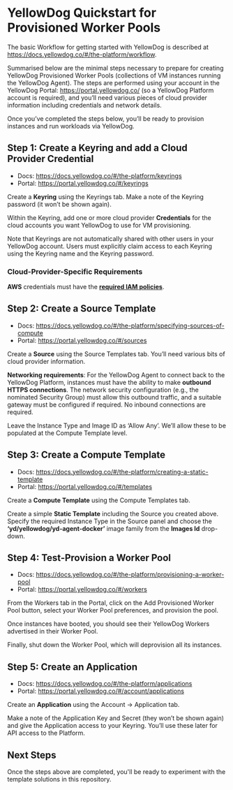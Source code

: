 # YellowDog Quickstart for Provisioned Worker Pools

The basic Workflow for getting started with YellowDog is described at https://docs.yellowdog.co/#/the-platform/workflow.
 
Summarised below are the minimal steps necessary to prepare for creating YellowDog Provisioned Worker Pools (collections of VM instances running the YellowDog Agent). The steps are performed using your account in the YellowDog Portal: https://portal.yellowdog.co/ (so a YellowDog Platform account is required), and you’ll need various pieces of cloud provider information including credentials and network details.
 
Once you’ve completed the steps below, you’ll be ready to provision instances and run workloads via YellowDog.
 
## Step 1: Create a Keyring and add a Cloud Provider Credential
 
- Docs: https://docs.yellowdog.co/#/the-platform/keyrings
- Portal: https://portal.yellowdog.co/#/keyrings
 
Create a **Keyring** using the Keyrings tab. Make a note of the Keyring password (it won’t be shown again).

Within the Keyring, add one or more cloud provider **Credentials** for the cloud accounts you want YellowDog to use for VM provisioning.
 
Note that Keyrings are not automatically shared with other users in your YellowDog account. Users must explicitly claim access to each Keyring using the Keyring name and the Keyring password.

### Cloud-Provider-Specific Requirements

**AWS** credentials must have the **[required IAM policies](https://docs.yellowdog.co/#/knowledge-base/configuring-an-aws-account-for-use-with-yellowdog)**.
 
## Step 2: Create a Source Template
 
- Docs: https://docs.yellowdog.co/#/the-platform/specifying-sources-of-compute
- Portal: https://portal.yellowdog.co/#/sources
 
Create a **Source** using the Source Templates tab. You’ll need various bits of cloud provider information.

**Networking requirements**: For the YellowDog Agent to connect back to the YellowDog Platform, instances must have the ability to make **outbound HTTPS connections**. The network security configuration (e.g., the nominated Security Group) must allow this outbound traffic, and a suitable gateway must be configured if required. No inbound connections are required.
 
Leave the Instance Type and Image ID as ‘Allow Any’. We’ll allow these to be populated at the Compute Template level.
 
## Step 3: Create a Compute Template
 
- Docs: https://docs.yellowdog.co/#/the-platform/creating-a-static-template
- Portal: https://portal.yellowdog.co/#/templates
 
Create a **Compute Template** using the Compute Templates tab.
 
Create a simple **Static Template** including the Source you created above. Specify the required Instance Type in the Source panel and choose the **‘yd/yellowdog/yd-agent-docker’** image family from the **Images Id** drop-down.
  
## Step 4: Test-Provision a Worker Pool
 
- Docs: https://docs.yellowdog.co/#/the-platform/provisioning-a-worker-pool
- Portal: https://portal.yellowdog.co/#/workers
 
From the Workers tab in the Portal, click on the Add Provisioned Worker Pool button, select your Worker Pool preferences, and provision the pool.

Once instances have booted, you should see their YellowDog Workers advertised in their Worker Pool.
 
Finally, shut down the Worker Pool, which will deprovision all its instances.
 
## Step 5: Create an Application
 
- Docs: https://docs.yellowdog.co/#/the-platform/applications
- Portal: https://portal.yellowdog.co/#/account/applications
 
Create an **Application** using the Account -> Application tab.
 
Make a note of the Application Key and Secret (they won’t be shown again) and give the Application access to your Keyring. You’ll use these later for API access to the Platform.

## Next Steps

Once the steps above are completed, you'll be ready to experiment with the template solutions in this repository.